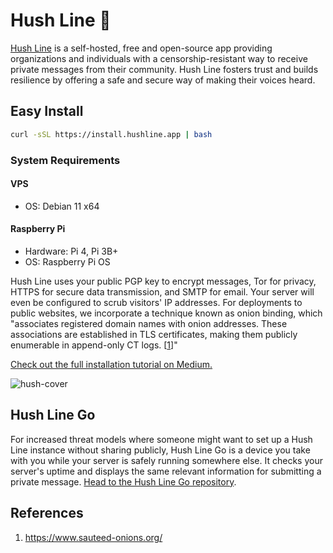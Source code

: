 # Hush Line 🤫

[Hush Line](https://hushline.app) is a self-hosted, free and open-source app providing organizations and individuals with a censorship-resistant way to receive private messages from their community. Hush Line fosters trust and builds resilience by offering a safe and secure way of making their voices heard.

## Easy Install

```bash
curl -sSL https://install.hushline.app | bash
```

### System Requirements

#### VPS
- OS: Debian 11 x64

#### Raspberry Pi
- Hardware: Pi 4, Pi 3B+
- OS: Raspberry Pi OS

Hush Line uses your public PGP key to encrypt messages, Tor for privacy, HTTPS for secure data transmission, and SMTP for email. Your server will even be configured to scrub visitors' IP addresses. For deployments to public websites, we incorporate a technique known as onion binding, which "associates registered domain names with onion addresses. These associations are established in TLS certificates, making them publicly enumerable in append-only CT logs. &#91;[1](#references)&#93;"

[Check out the full installation tutorial on Medium.](https://scidsg.medium.com/installing-and-configuring-hush-line-on-a-raspberry-pi-daefc3865020)

![hush-cover](https://github.com/scidsg/hush-line/assets/28545431/b776d0e0-73a0-4024-b67a-07c4188dd9af)

## Hush Line Go

For increased threat models where someone might want to set up a Hush Line instance without sharing publicly, Hush Line Go is a device you take with you while your server is safely running somewhere else. It checks your server's uptime and displays the same relevant information for submitting a private message. [Head to the Hush Line Go repository](https://github.com/scidsg/hush-line-go/tree/main).

## References

1. https://www.sauteed-onions.org/
